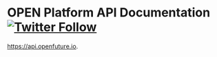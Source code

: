 # OPEN Platform API Documentation [![Twitter Follow](https://img.shields.io/twitter/follow/openplatformico.svg?style=social&label=Follow)](https://twitter.com/openplatformico)

https://api.openfuture.io.